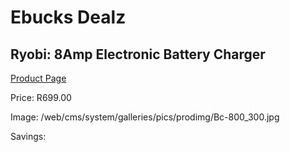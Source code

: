 
# Ebucks Dealz
## Ryobi: 8Amp Electronic Battery Charger
[Product Page](https://www.ebucks.com/web/shop/productSelected.do?prodId=315066536&catId=1234924297)

Price: R699.00

Image: /web/cms/system/galleries/pics/prodimg/Bc-800_300.jpg

Savings: 


	